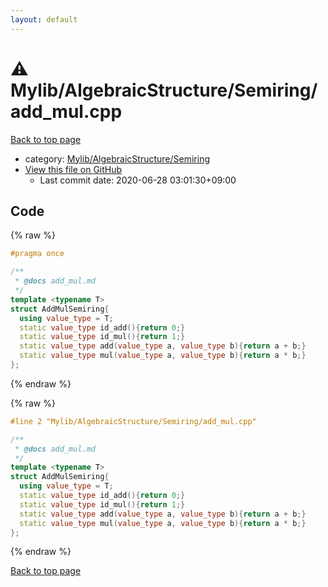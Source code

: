 ```yaml
---
layout: default
---
```


<!-- mathjax config similar to math.stackexchange -->
<script type="text/javascript" async
  src="https://cdnjs.cloudflare.com/ajax/libs/mathjax/2.7.5/MathJax.js?config=TeX-MML-AM_CHTML">
</script>
<script type="text/x-mathjax-config">
  MathJax.Hub.Config({
    TeX: { equationNumbers: { autoNumber: "AMS" }},
    tex2jax: {
      inlineMath: [ ['$','$'] ],
      processEscapes: true
    },
    "HTML-CSS": { matchFontHeight: false },
    displayAlign: "left",
    displayIndent: "2em"
  });
</script>

<script type="text/javascript" src="https://cdnjs.cloudflare.com/ajax/libs/jquery/3.4.1/jquery.min.js"></script>
<script src="https://cdn.jsdelivr.net/npm/jquery-balloon-js@1.1.2/jquery.balloon.min.js" integrity="sha256-ZEYs9VrgAeNuPvs15E39OsyOJaIkXEEt10fzxJ20+2I=" crossorigin="anonymous"></script>
<script type="text/javascript" src="../../../../assets/js/copy-button.js"></script>
<link rel="stylesheet" href="../../../../assets/css/copy-button.css" />


# :warning: Mylib/AlgebraicStructure/Semiring/add_mul.cpp

<a href="../../../../index.html">Back to top page</a>

* category: <a href="../../../../index.html#3df95940e092844fc072dd50b6844b29">Mylib/AlgebraicStructure/Semiring</a>
* <a href="{{ site.github.repository_url }}/blob/master/Mylib/AlgebraicStructure/Semiring/add_mul.cpp">View this file on GitHub</a>
    - Last commit date: 2020-06-28 03:01:30+09:00




## Code

<a id="unbundled"></a>
{% raw %}
```cpp
#pragma once

/**
 * @docs add_mul.md
 */
template <typename T>
struct AddMulSemiring{
  using value_type = T;
  static value_type id_add(){return 0;}
  static value_type id_mul(){return 1;}
  static value_type add(value_type a, value_type b){return a + b;}
  static value_type mul(value_type a, value_type b){return a * b;}
};

```
{% endraw %}

<a id="bundled"></a>
{% raw %}
```cpp
#line 2 "Mylib/AlgebraicStructure/Semiring/add_mul.cpp"

/**
 * @docs add_mul.md
 */
template <typename T>
struct AddMulSemiring{
  using value_type = T;
  static value_type id_add(){return 0;}
  static value_type id_mul(){return 1;}
  static value_type add(value_type a, value_type b){return a + b;}
  static value_type mul(value_type a, value_type b){return a * b;}
};

```
{% endraw %}

<a href="../../../../index.html">Back to top page</a>

